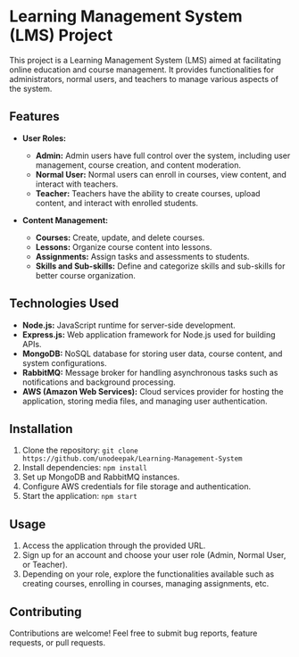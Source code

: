 # Learning Management System (LMS) Project

This project is a Learning Management System (LMS) aimed at facilitating online education and course management. It provides functionalities for administrators, normal users, and teachers to manage various aspects of the system.

## Features

- **User Roles:**
  - **Admin:** Admin users have full control over the system, including user management, course creation, and content moderation.
  - **Normal User:** Normal users can enroll in courses, view content, and interact with teachers.
  - **Teacher:** Teachers have the ability to create courses, upload content, and interact with enrolled students.

- **Content Management:**
  - **Courses:** Create, update, and delete courses.
  - **Lessons:** Organize course content into lessons.
  - **Assignments:** Assign tasks and assessments to students.
  - **Skills and Sub-skills:** Define and categorize skills and sub-skills for better course organization.

## Technologies Used

- **Node.js:** JavaScript runtime for server-side development.
- **Express.js:** Web application framework for Node.js used for building APIs.
- **MongoDB:** NoSQL database for storing user data, course content, and system configurations.
- **RabbitMQ:** Message broker for handling asynchronous tasks such as notifications and background processing.
- **AWS (Amazon Web Services):** Cloud services provider for hosting the application, storing media files, and managing user authentication.

## Installation

1. Clone the repository: `git clone https://github.com/unodeepak/Learning-Management-System`
2. Install dependencies: `npm install`
3. Set up MongoDB and RabbitMQ instances.
4. Configure AWS credentials for file storage and authentication.
5. Start the application: `npm start`

## Usage

1. Access the application through the provided URL.
2. Sign up for an account and choose your user role (Admin, Normal User, or Teacher).
3. Depending on your role, explore the functionalities available such as creating courses, enrolling in courses, managing assignments, etc.

## Contributing

Contributions are welcome! Feel free to submit bug reports, feature requests, or pull requests.

